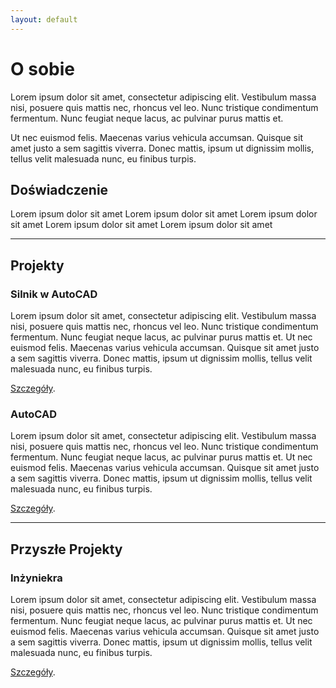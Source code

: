 ```yaml
---
layout: default
---
```

# O sobie

Lorem ipsum dolor sit amet, consectetur adipiscing elit. Vestibulum massa nisi, posuere quis mattis nec, rhoncus vel leo. Nunc tristique condimentum fermentum. Nunc feugiat neque lacus, ac pulvinar purus mattis et.
 
Ut nec euismod felis. Maecenas varius vehicula accumsan. Quisque sit amet justo a sem sagittis viverra. Donec mattis, ipsum ut dignissim mollis, tellus velit malesuada nunc, eu finibus turpis. 

## Doświadczenie
Lorem ipsum dolor sit amet
Lorem ipsum dolor sit amet
Lorem ipsum dolor sit amet
Lorem ipsum dolor sit amet
Lorem ipsum dolor sit amet

 * * *
 
## Projekty

### Silnik w AutoCAD
Lorem ipsum dolor sit amet, consectetur adipiscing elit. Vestibulum massa nisi, posuere quis mattis nec, rhoncus vel leo. Nunc tristique condimentum fermentum. Nunc feugiat neque lacus, ac pulvinar purus mattis et. Ut nec euismod felis. Maecenas varius vehicula accumsan. Quisque sit amet justo a sem sagittis viverra. Donec mattis, ipsum ut dignissim mollis, tellus velit malesuada nunc, eu finibus turpis. 

[Szczegóły](./another-page.html).


### AutoCAD
Lorem ipsum dolor sit amet, consectetur adipiscing elit. Vestibulum massa nisi, posuere quis mattis nec, rhoncus vel leo. Nunc tristique condimentum fermentum. Nunc feugiat neque lacus, ac pulvinar purus mattis et. Ut nec euismod felis. Maecenas varius vehicula accumsan. Quisque sit amet justo a sem sagittis viverra. Donec mattis, ipsum ut dignissim mollis, tellus velit malesuada nunc, eu finibus turpis. 

[Szczegóły](./another-page.html).

* * *

## Przyszłe Projekty

### Inżyniekra
Lorem ipsum dolor sit amet, consectetur adipiscing elit. Vestibulum massa nisi, posuere quis mattis nec, rhoncus vel leo. Nunc tristique condimentum fermentum. Nunc feugiat neque lacus, ac pulvinar purus mattis et. Ut nec euismod felis. Maecenas varius vehicula accumsan. Quisque sit amet justo a sem sagittis viverra. Donec mattis, ipsum ut dignissim mollis, tellus velit malesuada nunc, eu finibus turpis. 

[Szczegóły](./another-page.html).
